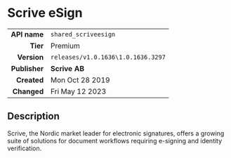 # Scrive eSign
| | |
|-:|-|
|**API name**|`shared_scriveesign`|
|**Tier**|Premium|
|**Version**|`releases/v1.0.1636\1.0.1636.3297`|
|**Publisher**|**Scrive AB**|
|**Created**|Mon Oct 28 2019|
|**Changed**|Fri May 12 2023|

## Description
Scrive, the Nordic market leader for electronic signatures, offers a growing suite of solutions for document workflows requiring e-signing and identity verification.
